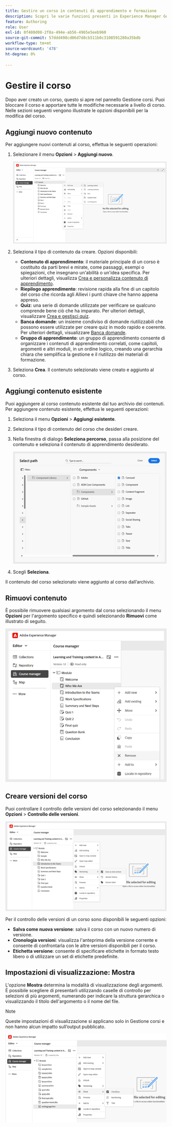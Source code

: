 ```yaml
---
title: Gestire un corso in contenuti di apprendimento e formazione
description: Scopri le varie funzioni presenti in Experience Manager Guides che ti consentono di gestire il corso in modo efficiente.
feature: Authoring
role: User
exl-id: 0f480d08-2f8a-494e-ab56-4965e5eeb960
source-git-commit: 57ddd498cd06d7d8cb511b0c3108591280a35bdb
workflow-type: tm+mt
source-wordcount: '478'
ht-degree: 0%

---
```


# Gestire il corso

Dopo aver creato un corso, questo si apre nel pannello Gestione corsi. Puoi bloccare il corso e apportare tutte le modifiche necessarie a livello di corso. Nelle sezioni seguenti vengono illustrate le opzioni disponibili per la modifica del corso.

## Aggiungi nuovo contenuto

Per aggiungere nuovi contenuti al corso, effettua le seguenti operazioni:

1. Selezionare il menu **Opzioni** > **Aggiungi nuovo**.

   ![](assets/learning-course-content.png)
2. Seleziona il tipo di contenuto da creare. Opzioni disponibili:
   - **Contenuto di apprendimento**: il materiale principale di un corso è costituito da parti brevi e mirate, come passaggi, esempi o spiegazioni, che insegnano un&#39;abilità o un&#39;idea specifica. Per ulteriori dettagli, visualizza [Crea e personalizza contenuto di apprendimento](./create-content.md).
   - **Riepilogo apprendimento**: revisione rapida alla fine di un capitolo del corso che ricorda agli Allievi i punti chiave che hanno appena appreso.
   - **Quiz**: una serie di domande utilizzate per verificare se qualcuno comprende bene ciò che ha imparato. Per ulteriori dettagli, visualizzare [Crea e gestisci quiz](./create-quiz.md).
   - **Banca domande**: un insieme condiviso di domande riutilizzabili che possono essere utilizzate per creare quiz in modo rapido e coerente. Per ulteriori dettagli, visualizzare [Banca domande](./create-qb.md).
   - **Gruppo di apprendimento**: un gruppo di apprendimento consente di organizzare i contenuti di apprendimento correlati, come capitoli, argomenti e altri moduli, in un ordine logico, creando una gerarchia chiara che semplifica la gestione e il riutilizzo dei materiali di formazione.
3. Seleziona **Crea**.
Il contenuto selezionato viene creato e aggiunto al corso.

## Aggiungi contenuto esistente

Puoi aggiungere al corso contenuto esistente dal tuo archivio dei contenuti. Per aggiungere contenuto esistente, effettua le seguenti operazioni:

1. Seleziona il menu **Opzioni** > **Aggiungi esistente**.
2. Seleziona il tipo di contenuto del corso che desideri creare.
3. Nella finestra di dialogo **Seleziona percorso**, passa alla posizione del contenuto e seleziona il contenuto di apprendimento desiderato.

   ![](assets/add-existing-learning-content.png)
4. Scegli **Seleziona**.

Il contenuto del corso selezionato viene aggiunto al corso dall’archivio.

## Rimuovi contenuto

È possibile rimuovere qualsiasi argomento dal corso selezionando il menu **Opzioni** per l&#39;argomento specifico e quindi selezionando **Rimuovi** come illustrato di seguito.

![](assets/remove-learning-content.png)

## Creare versioni del corso

Puoi controllare il controllo delle versioni del corso selezionando il menu **Opzioni** > **Controllo delle versioni**.

![](assets/course-versioning.png)

Per il controllo delle versioni di un corso sono disponibili le seguenti opzioni:

- **Salva come nuova versione**: salva il corso con un nuovo numero di versione.
- **Cronologia versioni**: visualizza l&#39;anteprima della versione corrente e consente di confrontarla con le altre versioni disponibili per il corso.
- **Etichetta versione**: consente di specificare etichette in formato testo libero o di utilizzare un set di etichette predefinite.

## Impostazioni di visualizzazione: Mostra

L&#39;opzione **Mostra** determina la modalità di visualizzazione degli argomenti. È possibile scegliere di presentarli utilizzando caselle di controllo per selezioni di più argomenti, numerando per indicare la struttura gerarchica o visualizzando il titolo dell&#39;argomento o il nome del file.

>[!NOTE]
>
> Queste impostazioni di visualizzazione si applicano solo in Gestione corsi e non hanno alcun impatto sull’output pubblicato.

![](assets/course-display-settings.png)
